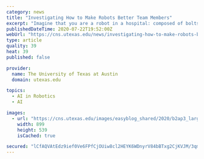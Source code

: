 ```yaml
---
category: news
title: "Investigating How to Make Robots Better Team Members"
excerpt: "Imagine that you are a robot in a hospital: composed of bolts and bits, running on code, and surrounded by humans. It's your first day on the job, and your task is to help your new human teammates—the hospital's employees—do their job more effectively and efficiently."
publishedDateTime: 2020-07-22T19:52:00Z
webUrl: "https://cns.utexas.edu/news/investigating-how-to-make-robots-better-team-members"
type: article
quality: 39
heat: 39
published: false

provider:
  name: The University of Texas at Austin
  domain: utexas.edu

topics:
  - AI in Robotics
  - AI

images:
  - url: "https://cns.utexas.edu/images/easyblog_shared/2020/b2ap3_large_javier-matheu-AHDeiqdiC7Q-unsplash-cover.jpg"
    width: 899
    height: 539
    isCached: true

secured: "lCfAQVAtEdz9ief0Ve6FPfCjOUiw8cl2HEYK6WDnyrV84bBTxg2CjKVJM/3qm18u4psE7Pd3s7Vkei9yKx0l4kTUxo//JJdh0D4AiVDlQcKStEJ2Z/WfTeFPnmVAs3CsgWSYCQQpkkgEgOZHAF2O3UazoLGJ4Dbsi5rInWK59xu/zx5/eMrK1MHzTTxFtic6g/8flLAVFe9ce2KVPXMj/YLj9uw7aprMtn4dbVH5gAVLbTospuQNzrW+u4UWRvuEVh09dfihx6J7UP6/3TOPGILKzP7PaGgwEaNs2PZBqAovGM/RFKOsCRcOys5OG8d71MW20ZJ50I/iATb40EnByA==;NKYPcn8TPUiDrut+XogePg=="
---
```


